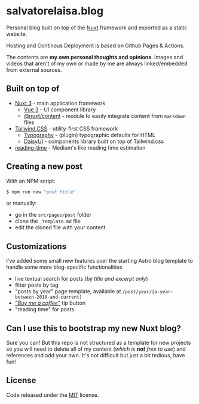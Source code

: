 # salvatorelaisa.blog

Personal blog built on top of the [Nuxt](https://v3.nuxtjs.org/) framework and exported as a static website.

Hosting and Continous Deployment is based on Github Pages & Actions.

The contents are **my own personal thoughts and opinions**. Images and videos that aren't of my own or made by me are always linked/embedded from external sources.

## Built on top of

- [Nuxt 3](https://v3.nuxtjs.org/) - main application framework
  - [Vue 3](https://vuejs.org/) - UI component library
  - [@nuxt/content](https://content.nuxtjs.org/) - module to easily integrate content from `markdown` files
- [Tailwind.CSS](https://tailwindcss.com/) - utility-first CSS framework
  - [Typography](https://tailwindcss.com/docs/typography-plugin) - (plugin) typographic defaults for HTML
  - [DaisyUI](https://daisyui.com/) - components library built on top of Tailwind.css
- [reading-time](https://www.npmjs.com/package/reading-time) - Medium's like reading time estimation

## Creating a new post

With an NPM script:

```bash
$ npm run new "post title"
```

or manually:

- go in the `src/pages/post` folder
- clone the `_template.md` file
- edit the cloned file with your content

## Customizations

I've added some small new features over the starting Astro blog template to handle some more blog-specific functionalities

- live textual search for posts (_by title and excerpt only_)
- filter posts by tag
- "posts by year" page template, available at `/post/year/[a-year-between-2010-and-current]`
- ["_Buy me a coffee_"](https://www.buymeacoffee.com/moebiusmania) tip button
- "reading time" for posts

## Can I use this to bootstrap my new Nuxt blog?

Sure you can! But this repo is not structured as a template for new projects so you will need to delete all of my content (_which is **not** free to use_) and references and add your own. It's not difficult but just a bit tedious, have fun!

## License

Code released under the [MIT](LICENSE) license.
